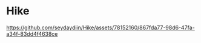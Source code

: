 # Hike





https://github.com/seydaydiin/Hike/assets/78152160/867fda77-98d6-47fa-a34f-83dd4f4638ce

